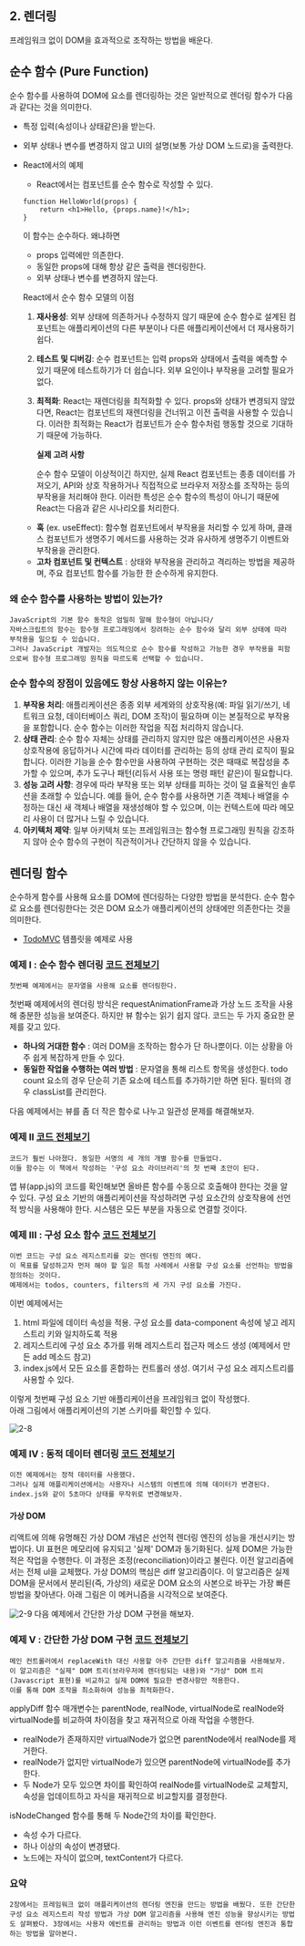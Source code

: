 ## 2. 렌더링
프레임워크 없이 DOM을 효과적으로 조작하는 방법을 배운다.

## 순수 함수 (Pure Function)
순수 함수를 사용하여 DOM에 요소를 렌더링하는 것은 일반적으로 렌더링 함수가 다음과 같다는 것을 의미한다.
* 특정 입력(속성이나 상태같은)을 받는다.
* 외부 상태나 변수를 변경하지 않고 UI의 설명(보통 가상 DOM 노드로)을 출력한다.
* React에서의 예제
    * React에서는 컴포넌트를 순수 함수로 작성할 수 있다.
    ```
    function HelloWorld(props) {
        return <h1>Hello, {props.name}!</h1>;
    }
    ```
    이 함수는 순수하다. 왜냐하면
    * props 입력에만 의존한다.
    * 동일한 props에 대해 항상 같은 출력을 렌더링한다.
    * 외부 상태나 변수를 변경하지 않는다.

    React에서 순수 함수 모델의 이점
    1. **재사용성**: 외부 상태에 의존하거나 수정하지 않기 때문에 순수 함수로 설계된 컴포넌트는 애플리케이션의 다른 부분이나 다른 애플리케이션에서 더 재사용하기 쉽다.
    2. **테스트 및 디버깅**: 순수 컴포넌트는 입력 props와 상태에서 출력을 예측할 수 있기 때문에 테스트하기가 더 쉽습니다. 외부 요인이나 부작용을 고려할 필요가 없다.
    3. **최적화**: React는 재렌더링을 최적화할 수 있다. props와 상태가 변경되지 않았다면, React는 컴포넌트의 재렌더링을 건너뛰고 이전 출력을 사용할 수 있습니다. 이러한 최적화는 React가 컴포넌트가 순수 함수처럼 행동할 것으로 기대하기 때문에 가능하다.
    
        **실제 고려 사항**

        순수 함수 모델이 이상적이긴 하지만, 실제 React 컴포넌트는 종종 데이터를 가져오기, API와 상호 작용하거나 직접적으로 브라우저 저장소를 조작하는 등의 부작용을 처리해야 한다. 이러한 특성은 순수 함수의 특성이 아니기 때문에 React는 다음과 같은 시나리오를 처리한다.
    * **훅** (ex. useEffect): 함수형 컴포넌트에서 부작용을 처리할 수 있게 하며, 클래스 컴포넌트가 생명주기 메서드를 사용하는 것과 유사하게 생명주기 이벤트와 부작용을 관리한다.
    * **고차 컴포넌트 및 컨텍스트** : 상태와 부작용을 관리하고 격리하는 방법을 제공하며, 주요 컴포넌트 함수를 가능한 한 순수하게 유지한다.


### 왜 순수 함수를 사용하는 방법이 있는가?

    JavaScript의 기본 함수 동작은 엄밀히 말해 함수형이 아닙니다/
    자바스크립트의 함수는 함수형 프로그래밍에서 장려하는 순수 함수와 달리 외부 상태에 따라 부작용을 일으킬 수 있습니다.
    그러나 JavaScript 개발자는 의도적으로 순수 함수를 작성하고 가능한 경우 부작용을 피함으로써 함수형 프로그래밍 원칙을 따르도록 선택할 수 있습니다.

### 순수 함수의 장점이 있음에도 항상 사용하지 않는 이유는?
 1. **부작용 처리**: 애플리케이션은 종종 외부 세계와의 상호작용(예: 파일 읽기/쓰기, 네트워크 요청, 데이터베이스 쿼리, DOM 조작)이 필요하며 이는 본질적으로 부작용을 포함합니다. 순수 함수는 이러한 작업을 직접 처리하지 않습니다.
2. **상태 관리**: 순수 함수 자체는 상태를 관리하지 않지만 많은 애플리케이션은 사용자 상호작용에 응답하거나 시간에 따라 데이터를 관리하는 등의 상태 관리 로직이 필요합니다. 이러한 기능을 순수 함수만을 사용하여 구현하는 것은 때때로 복잡성을 추가할 수 있으며, 추가 도구나 패턴(리듀서 사용 또는 명령 패턴 같은)이 필요합니다.
3. **성능 고려 사항**: 경우에 따라 부작용 또는 외부 상태를 피하는 것이 덜 효율적인 솔루션을 초래할 수 있습니다. 예를 들어, 순수 함수를 사용하면 기존 객체나 배열을 수정하는 대신 새 객체나 배열을 재생성해야 할 수 있으며, 이는 컨텍스트에 따라 메모리 사용이 더 많거나 느릴 수 있습니다.
4. **아키텍처 제약**: 일부 아키텍처 또는 프레임워크는 함수형 프로그래밍 원칙을 강조하지 않아 순수 함수의 구현이 직관적이거나 간단하지 않을 수 있습니다.

## 렌더링 함수
순수하게 함수를 사용해 요소를 DOM에 렌더링하는 다양한 방법을 분석한다.
순수 함수로 요소를 렌더링한다는 것은 DOM 요소가 애플리케이션의 상태에만 의존한다는 것을 의미한다.
* [TodoMVC][1] 템플릿을 예제로 사용 

### 예제 I : 순수 함수 렌더링 [코드 전체보기][2]
    첫번째 예제에서는 문자열을 사용해 요소를 렌더링한다.
첫번째 예제에서의 렌더링 방식은 requestAnimationFrame과 가상 노드 조작을 사용해 충분한 성능을 보여준다. 하지만 뷰 함수는 읽기 쉽지 않다. 코드는 두 가지 중요한 문제를 갖고 있다.
* **하나의 거대한 함수** : 여러 DOM을 조작하는 함수가 단 하나뿐이다. 이는 상황을 아주 쉽게 복잡하게 만들 수 있다.
* **동일한 작업을 수행하는 여러 방법** : 문자열을 통해 리스트 항목을 생성한다. todo count 요소의 경우 단순히 기존 요소에 테스트를 추가하기만 하면 된다. 필터의 경우 classList를 관리한다.

다음 예제에서는 뷰를 좀 더 작은 함수로 나누고 일관성 문제를 해결해보자.

### 예제 II [코드 전체보기][3]
    코드가 훨씬 나아졌다. 동일한 서명의 세 개의 개별 함수를 만들었다.
    이들 함수는 이 책에서 작성하는 '구성 요소 라이브러리'의 첫 번째 초안이 된다.

앱 뷰(app.js)의 코드를 확인해보면 올바른 함수를 수동으로 호출해야 한다는 것을 알 수 있다. 구성 요소 기반의 애플리케이션을 작성하려면 구성 요소간의 상호작용에 선언적 방식을 사용해야 한다. 시스템은 모든 부분을 자동으로 연결할 것이다.

### 예제 III : 구성 요소 함수 [코드 전체보기][4]
    이번 코드는 구성 요소 레지스트리를 갖는 렌더링 엔진의 예다.
    이 목표를 달성하고자 먼저 해야 할 일은 특정 사례에서 사용할 구성 요소를 선언하는 방법을 정의하는 것이다.
    예제에서는 todos, counters, filters의 세 가지 구성 요소를 가진다.
이번 예제에서는<br>
1. html 파일에 데이터 속성을 적용. 구성 요소를 data-component 속성에 넣고 레지스트리 키와 일치하도록 적용
2. 레지스트리에 구성 요소 추가를 위해 레지스트리 접근자 메소드 생성 (예제에서 만든 add 메소드 참고)
3. index.js에서 모든 요소를 혼합하는 컨트롤러 생성. 여기서 구성 요소 레지스트리를 사용할 수 있다.

이렇게 첫번째 구성 요소 기반 애플리케이션을 프레임워크 없이 작성했다.<br>
아래 그림에서 애플리케이션의 기본 스키마를 확인할 수 있다.<br>

![2-8](https://github.com/BeyondPong/Frontend_Study/assets/26542114/97356037-2e44-4b24-921a-9039ac24e528)

### 예제 IV : 동적 데이터 렌더링 [코드 전체보기][5]
    이전 예제에서는 정적 데이터를 사용했다.
    그러나 실제 애플리케이션에서는 사용자나 시스템의 이벤트에 의해 데이터가 변경된다.
    index.js와 같이 5초마다 상태를 무작위로 변경해보자.
#### 가상 DOM
리액트에 의해 유명해진 가상 DOM 개념은 선언적 렌더링 엔진의 성능을 개선시키는 방법이다. UI 표현은 메모리에 유지되고 '실제' DOM과 동기화된다. 실제 DOM은 가능한 적은 작업을 수행한다. 이 과정은 조정(reconciliation)이라고 불린다. 
이전 알고리즘에서는 전체 ul을 교체했다. 가상 DOM의 핵심은 diff 알고리즘이다. 이 알고리즘은 실제 DOM을 문서에서 분리된(즉, 가상의) 새로운 DOM 요소의 사본으로 바꾸는 가장 빠른 방법을 찾아낸다.
아래 그림은 이 메커니즘을 시각적으로 보여준다.<br>

![2-9](https://user-images.githubusercontent.com/66112716/212852347-6aac6f35-2667-488e-b6ee-fac4e56c9998.png)
다음 예제에서 간단한 가상 DOM 구현을 해보자.

### 예제 V : 간단한 가상 DOM 구현 [코드 전체보기][6]
    메인 컨트롤러에서 replaceWith 대신 사용할 아주 간단한 diff 알고리즘을 사용해보자.
    이 알고리즘은 "실제" DOM 트리(브라우저에 렌더링되는 내용)와 "가상" DOM 트리(Javascript 표현)를 비교하고 실제 DOM에 필요한 변경사항만 적용한다.
    이를 통해 DOM 조작을 최소화하여 성능을 최적화한다.
applyDiff 함수 매개변수는 parentNode, realNode, virtualNode로
realNode와 virtualNode를 비교하여 차이점을 찾고 재귀적으로 아래 작업을 수행한다.
* realNode가 존재하지만 virtualNode가 없으면 parentNode에서 realNode를 제거한다.
* realNode가 없지만 virtualNode가 있으면 parentNode에 virtualNode를 추가한다.
* 두 Node가 모두 있으면 차이를 확인하여 realNode를 virtualNode로 교체할지, 속성을 업데이트하고 자식을 재귀적으로 비교할지를 결정한다.


isNodeChanged 함수를 통해 두 Node간의 차이를 확인한다.
* 속성 수가 다르다.
* 하나 이상의 속성이 변경됐다.
* 노드에는 자식이 없으며, textContent가 다르다.

### 요약
    2장에서는 프레임워크 없이 애플리케이션의 렌더링 엔진을 만드는 방법을 배웠다. 또한 간단한 구성 요소 레지스트리 작성 방법과 가상 DOM 알고리즘을 사용해 엔진 성능을 향상시키는 방법도 살펴봤다. 3장에서는 사용자 에빈트를 관리하는 방법과 이런 이벤트를 렌더링 엔진과 통합하는 방법을 알아본다.

[1]: https://todomvc.com/
[2]: https://github.com/BeyondPong/Frontend_Study/tree/main/chapter02/misukim/01
[3]: https://github.com/BeyondPong/Frontend_Study/tree/main/chapter02/misukim/02
[4]: https://github.com/BeyondPong/Frontend_Study/tree/main/chapter02/misukim/03
[5]: https://github.com/BeyondPong/Frontend_Study/tree/main/chapter02/misukim/04
[6]: https://github.com/BeyondPong/Frontend_Study/tree/main/chapter02/misukim/05